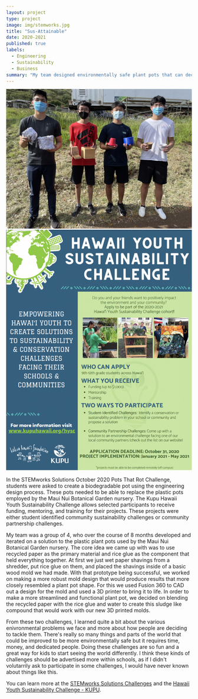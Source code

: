 ```yaml
---
layout: project
type: project
image: img/stemworks.jpg
title: "Sus-Attainable"
date: 2020-2021
published: true
labels:
  - Engineering
  - Sustainability
  - Business
summary: "My team designed environmentally safe plant pots that can decompose. This project was the winner of the October 2020 STEMworks Solutions Pots That Rot Challenge. Following this, our team and project were invited to be a part of the Kupu Hawaii Youth Sustainability Challenge."
---
```


<div class="text-center p-4">
  <img width="700px" src="../img/IMG_1918.png" class="img-thumbnail" >
  <img width="700px" src="../img/Screen-Shot-2021-08-25-at-3.30.57-PM-793x1024.png" class="img-thumbnail" >
</div>

In the STEMworks Solutions October 2020 Pots That Rot Challenge, students were asked to create a biodegradable pot using the engineering design process. These pots needed to be able to replace the plastic pots employed by the Maui Nui Botanical Garden nursery. The Kupu Hawaii Youth Sustainability Challenge allows selected participants to receive funding, mentoring, and training for their projects. These projects were either student identified community sustainability challenges or community partnership challenges. 

My team was a group of 4, who over the course of 8 months developed and iterated on a solution to the plastic plant pots used by the Maui Nui Botanical Garden nursery. The core idea we came up with was to use recycled paper as the primary material and rice glue as the component that held everything together. At first we just wet paper shavings from a shredder, put rice glue on them, and placed the shavings inside of a basic wood mold we had made. With that prototype being successful, we worked on making a more robust mold design that would produce results that more closely resembled a plant pot shape. For this we used Fusion 360 to CAD out a design for the mold and used a 3D printer to bring it to life. In order to make a more streamlined and functional plant pot, we decided on blending the recycled paper with the rice glue and water to create this sludge like compound that would work with our new 3D printed molds.

From these two challenges, I learned quite a bit about the various enivronmental problems we face and more about how people are deciding to tackle them. There's really so many things and parts of the world that could be improved to be more environmentally safe but it requires time, money, and dedicated people. Doing these challenges are so fun and a great way for kids to start seeing the world differently. I think these kinds of challenges should be advertised more within schools, as if I didn't volutarrily ask to participate in some challenges, I would have never known about things like this.

You can learn more at the [STEMworks Solutions Challenges](https://www.stemworkshawaii.org/stemworks-solutions) and the [Hawaii Youth Sustainability Challenge - KUPU](https://www.kupuhawaii.org/hawaii-youth-sustainability-challenge).
